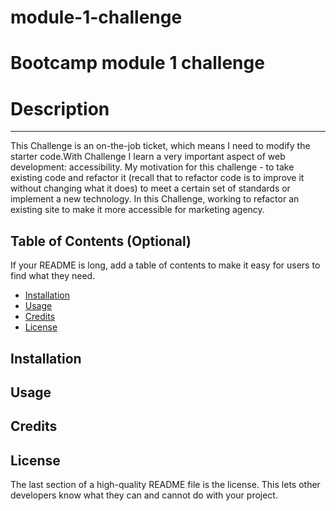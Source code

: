 # module-1-challenge
# Bootcamp module 1 challenge

# Description
________________________

This Challenge is an on-the-job ticket, which means I need to modify the starter code.With Challenge I learn a very important aspect of web development: accessibility.
My motivation for this challenge - to take existing code and refactor it (recall that to refactor code is to improve it without changing what it does) to meet a certain set of standards or implement a new technology.
In this Challenge, working to refactor an existing site to make it more accessible for marketing agency.

## Table of Contents (Optional)

If your README is long, add a table of contents to make it easy for users to find what they need.

- [Installation](#installation)
- [Usage](#usage)
- [Credits](#credits)
- [License](#license)

## Installation



## Usage


## Credits



## License

The last section of a high-quality README file is the license. This lets other developers know what they can and cannot do with your project. 
